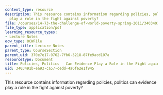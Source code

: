 ```yaml
---
content_type: resource
description: This resource contains information regarding policies, politics can evidence
  play a role in the fight against poverty?
file: /courses/14-73-the-challenge-of-world-poverty-spring-2011/3403491bea93ca57cedd4a6f62e1f945_MIT14_73S11_Lec25_slides.pdf
file_type: application/pdf
learning_resource_types:
- Lecture Notes
ocw_type: OCWFile
parent_title: Lecture Notes
parent_type: CourseSection
parent_uid: 370e7e17-0762-7fb6-3218-87fe9acd107a
resourcetype: Document
title: Policies, Politics   Can Evidence Play a Role in the Fight against Poverty?
uid: 3403491b-ea93-ca57-cedd-4a6f62e1f945
---
```

This resource contains information regarding policies, politics can evidence play a role in the fight against poverty?

